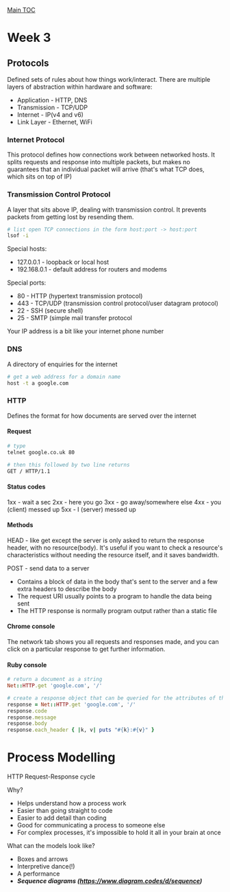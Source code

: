 [Main TOC](../README.md)
# Week 3


## Protocols

Defined sets of rules about how things work/interact. There are multiple layers of abstraction within hardware and software:

* Application - HTTP, DNS
* Transmission - TCP/UDP
* Internet - IP(v4 and v6)
* Link Layer - Ethernet, WiFi

### Internet Protocol

This protocol defines how connections work between networked hosts. It splits requests and response into multiple packets, but makes no guarantees that an individual packet will arrive (that's what TCP does, which sits on top of IP)

### Transmission Control Protocol

A layer that sits above IP, dealing with transmission control. It prevents packets from getting lost by resending them.

```bash
# list open TCP connections in the form host:port -> host:port
lsof -i
```

Special hosts:

* 127.0.0.1 - loopback or local host
* 192.168.0.1 - default address for routers and modems

Special ports:

* 80 - HTTP (hypertext transmission protocol)
* 443 - TCP/UDP (transmission control protocol/user datagram protocol)
* 22 - SSH (secure shell)
* 25 - SMTP (simple mail transfer protocol

Your IP address is a bit like your internet phone number

### DNS

A directory of enquiries for the internet

```bash
# get a web address for a domain name
host -t a google.com
```

### HTTP

Defines the format for how documents are served over the internet

#### Request

```bash
# type
telnet google.co.uk 80

# then this followed by two line returns
GET / HTTP/1.1
```

#### Status codes

1xx - wait a sec
2xx - here you go
3xx - go away/somewhere else
4xx - you (client) messed up
5xx - I (server) messed up

#### Methods

HEAD - like get except the server is only asked to return the response header, with no resource(body). It's useful if you want to check a resource's characteristics without needing the resource itself, and it saves bandwidth.

POST - send data to a server
* Contains a block of data in the body that's sent to the server and a few extra headers to describe the body
* The request URI usually points to a program to handle the data being sent
* The HTTP response is normally program output rather than a static file

#### Chrome console

The network tab shows you all requests and responses made, and you can click on a particular response to get further information.

#### Ruby console

```ruby
# return a document as a string
Net::HTTP.get 'google.com', '/'

# create a response object that can be queried for the attributes of the response
response = Net::HTTP.get 'google.com', '/'
response.code
response.message
response.body
response.each_header { |k, v| puts "#{k}:#{v}" }

```

# Process Modelling

HTTP Request-Response cycle

Why?

* Helps understand how a process work
* Easier than going straight to code
* Easier to add detail than coding
* Good for communicating a process to someone else
* For complex processes, it's impossible to hold it all in your brain at once

What can the models look like?

* Boxes and arrows
* Interpretive dance(!)
* A performance
* ***_Sequence diagrams (https://www.diagram.codes/d/sequence)_***

